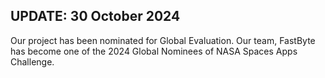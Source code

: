 


UPDATE: 30 October 2024
---

Our project has been nominated for Global Evaluation.
Our team, FastByte has become one of the 2024 Global Nominees of NASA Spaces Apps Challenge.

